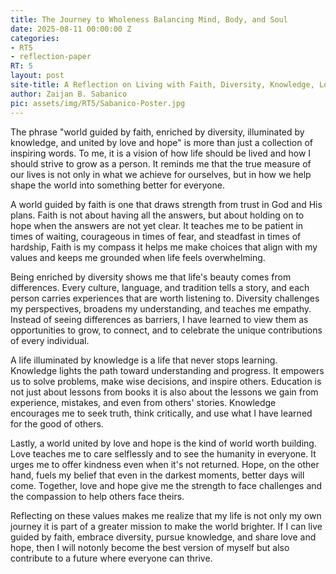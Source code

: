 ```yaml
---
title: The Journey to Wholeness Balancing Mind, Body, and Soul
date: 2025-08-11 00:00:00 Z
categories:
- RT5
- reflection-paper
RT: 5
layout: post
site-title: A Reflection on Living with Faith, Diversity, Knowledge, Love, and Hope
author: Zaijan B. Sabanico
pic: assets/img/RT5/Sabanico-Poster.jpg
---
```


The phrase "world guided by faith, enriched by diversity, illuminated by knowledge, and united by love and hope" is more than just a collection of inspiring words. To me, it is a vision of how life should be lived and how I should strive to grow as a person. It reminds me that the true measure of our lives is not only in what we achieve for ourselves, but in how we help shape the world into something better for everyone.

A world guided by faith is one that draws strength from trust in God and His plans. Faith is not about having all the answers, but about holding on to hope when the answers are not yet clear. It teaches me to be patient in times of waiting, courageous in times of fear, and steadfast in times of hardship, Faith is my compass it helps me make choices that align with my values and keeps me grounded when life feels overwhelming.

Being enriched by diversity shows me that life's beauty comes from differences. Every culture, language, and tradition tells a story, and each person carries experiences that are worth listening to. Diversity challenges my perspectives, broadens my understanding, and teaches me empathy. Instead of seeing differences as barriers, I have learned to view them as opportunities to grow, to connect, and to celebrate the unique contributions of every individual.

A life illuminated by knowledge is a life that never stops learning. Knowledge lights the path toward understanding and progress. It empowers us to solve problems, make wise decisions, and inspire others. Education is not just about lessons from books it is also about the lessons we gain from experience, mistakes, and even from others' stories. Knowledge encourages me to seek truth, think critically, and use what I have learned for the good of others.

Lastly, a world united by love and hope is the kind of world worth building. Love teaches me to care selflessly and to see the humanity in everyone. It urges me to offer kindness even when it's not returned. Hope, on the other hand, fuels my belief that even in the darkest moments, better days will come. Together, love and hope give me the strength to face challenges and the compassion to help others face theirs.

Reflecting on these values makes me realize that my life is not only my own journey it is part of a greater mission to make the world brighter. If I can live guided by faith, embrace diversity, pursue knowledge, and share love and hope, then I will notonly become the best version of myself but also contribute to a future where everyone can thrive.
